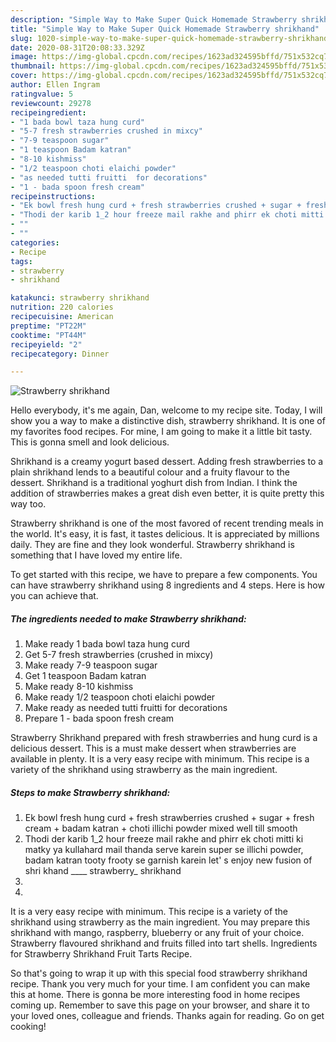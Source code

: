 ```yaml
---
description: "Simple Way to Make Super Quick Homemade Strawberry shrikhand"
title: "Simple Way to Make Super Quick Homemade Strawberry shrikhand"
slug: 1020-simple-way-to-make-super-quick-homemade-strawberry-shrikhand
date: 2020-08-31T20:08:33.329Z
image: https://img-global.cpcdn.com/recipes/1623ad324595bffd/751x532cq70/strawberry-shrikhand-recipe-main-photo.jpg
thumbnail: https://img-global.cpcdn.com/recipes/1623ad324595bffd/751x532cq70/strawberry-shrikhand-recipe-main-photo.jpg
cover: https://img-global.cpcdn.com/recipes/1623ad324595bffd/751x532cq70/strawberry-shrikhand-recipe-main-photo.jpg
author: Ellen Ingram
ratingvalue: 5
reviewcount: 29278
recipeingredient:
- "1 bada bowl taza hung curd"
- "5-7 fresh strawberries crushed in mixcy"
- "7-9 teaspoon sugar"
- "1 teaspoon Badam katran"
- "8-10 kishmiss"
- "1/2 teaspoon choti elaichi powder"
- "as needed tutti fruitti  for decorations"
- "1 - bada spoon fresh cream"
recipeinstructions:
- "Ek bowl fresh hung curd + fresh strawberries crushed + sugar + fresh cream + badam katran + choti illichi powder mixed well till smooth"
- "Thodi der karib 1_2 hour freeze mail rakhe and phirr ek choti mitti ki matky ya kullahard mail thanda serve karein super se illichi powder, badam katran tooty frooty se garnish karein let&#39; s enjoy new fusion of shri khand ____ strawberry_ shrikhand"
- ""
- ""
categories:
- Recipe
tags:
- strawberry
- shrikhand

katakunci: strawberry shrikhand 
nutrition: 220 calories
recipecuisine: American
preptime: "PT22M"
cooktime: "PT44M"
recipeyield: "2"
recipecategory: Dinner

---
```



![Strawberry shrikhand](https://img-global.cpcdn.com/recipes/1623ad324595bffd/751x532cq70/strawberry-shrikhand-recipe-main-photo.jpg)

Hello everybody, it's me again, Dan, welcome to my recipe site. Today, I will show you a way to make a distinctive dish, strawberry shrikhand. It is one of my favorites food recipes. For mine, I am going to make it a little bit tasty. This is gonna smell and look delicious.

Shrikhand is a creamy yogurt based dessert. Adding fresh strawberries to a plain shrikhand lends to a beautiful colour and a fruity flavour to the dessert. Shrikhand is a traditional yoghurt dish from Indian. I think the addition of strawberries makes a great dish even better, it is quite pretty this way too.

Strawberry shrikhand is one of the most favored of recent trending meals in the world. It's easy, it is fast, it tastes delicious. It is appreciated by millions daily. They are fine and they look wonderful. Strawberry shrikhand is something that I have loved my entire life.


To get started with this recipe, we have to prepare a few components. You can have strawberry shrikhand using 8 ingredients and 4 steps. Here is how you can achieve that.

<!--inarticleads1-->

##### The ingredients needed to make Strawberry shrikhand:

1. Make ready 1 bada bowl taza hung curd
1. Get 5-7 fresh strawberries (crushed in mixcy)
1. Make ready 7-9 teaspoon sugar
1. Get 1 teaspoon Badam katran
1. Make ready 8-10 kishmiss
1. Make ready 1/2 teaspoon choti elaichi powder
1. Make ready as needed tutti fruitti  for decorations
1. Prepare 1 - bada spoon fresh cream


Strawberry Shrikhand prepared with fresh strawberries and hung curd is a delicious dessert. This is a must make dessert when strawberries are available in plenty. It is a very easy recipe with minimum. This recipe is a variety of the shrikhand using strawberry as the main ingredient. 

<!--inarticleads2-->

##### Steps to make Strawberry shrikhand:

1. Ek bowl fresh hung curd + fresh strawberries crushed + sugar + fresh cream + badam katran + choti illichi powder mixed well till smooth
1. Thodi der karib 1_2 hour freeze mail rakhe and phirr ek choti mitti ki matky ya kullahard mail thanda serve karein super se illichi powder, badam katran tooty frooty se garnish karein let&#39; s enjoy new fusion of shri khand ____ strawberry_ shrikhand
1. 
1. 


It is a very easy recipe with minimum. This recipe is a variety of the shrikhand using strawberry as the main ingredient. You may prepare this shrikhand with mango, raspberry, blueberry or any fruit of your choice. Strawberry flavoured shrikhand and fruits filled into tart shells. Ingredients for Strawberry Shrikhand Fruit Tarts Recipe. 

So that's going to wrap it up with this special food strawberry shrikhand recipe. Thank you very much for your time. I am confident you can make this at home. There is gonna be more interesting food in home recipes coming up. Remember to save this page on your browser, and share it to your loved ones, colleague and friends. Thanks again for reading. Go on get cooking!

